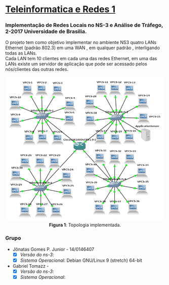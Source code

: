 # [Teleinformatica e Redes 1](https://github.com/jonataasgoomes/Projeto-Teleinformatica-e-Redes-1)
### Implementação de Redes Locais no NS-3 e Análise de Tráfego, 2-2017 Universidade de Brasilia.
O projeto tem como objetivo implementar no ambiente NS3 quatro LANs Ethernet (padrão 802.3) em uma WAN , em qualquer padrão , interligando todas as LANs.<br>
Cada LAN tem 10 clientes em cada uma das redes Ethernet, em uma das LANs existe um servidor de aplicação que pode ser acessado pelos nós/clientes das outras redes.

<p align="center">
  <img src="Topologia_estrela_tr1.png">
  <br>
  <t><b>Figura 1</b>: Topologia implementada.</t>
  <br>
</p>

### Grupo
* Jônatas Gomes P. Junior  - 14/0146407
  - [X] _Versão do ns-3_:
  - [X] _Sistema Operacional_: Debian GNU/Linux 9 (stretch) 64-bit
* Gabriel Tomazz - 
  - [X] _Versão do ns-3_: 
  - [X] _Sistema Operacional_:
